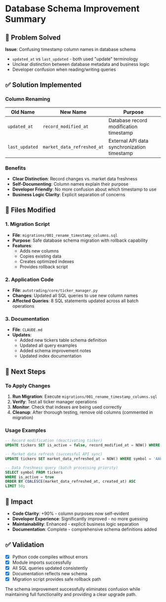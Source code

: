 # Database Schema Improvement Summary

## 🎯 Problem Solved
**Issue**: Confusing timestamp column names in database schema
- `updated_at` vs `last_updated` - both used "update" terminology
- Unclear distinction between database metadata and business logic
- Developer confusion when reading/writing queries

## ✅ Solution Implemented

### Column Renaming
| Old Name | New Name | Purpose |
|----------|----------|---------|
| `updated_at` | `record_modified_at` | Database record modification timestamp |
| `last_updated` | `market_data_refreshed_at` | External API data synchronization timestamp |

### Benefits
- **Clear Distinction**: Record changes vs. market data freshness
- **Self-Documenting**: Column names explain their purpose
- **Developer Friendly**: No more confusion about which timestamp to use
- **Business Logic Clarity**: Explicit separation of concerns

## 🔧 Files Modified

### 1. Migration Script
- **File**: `migrations/001_rename_timestamp_columns.sql`
- **Purpose**: Safe database schema migration with rollback capability
- **Features**:
  - Adds new columns
  - Copies existing data
  - Creates optimized indexes
  - Provides rollback script

### 2. Application Code
- **File**: `autotrading/core/ticker_manager.py`
- **Changes**: Updated all SQL queries to use new column names
- **Affected Queries**: 8 SQL statements updated across all batch operations

### 3. Documentation
- **File**: `CLAUDE.md`
- **Updates**:
  - Added new tickers table schema definition
  - Updated all query examples
  - Added schema improvement notes
  - Updated index documentation

## 🚀 Next Steps

### To Apply Changes
1. **Run Migration**: Execute `migrations/001_rename_timestamp_columns.sql`
2. **Verify**: Test all ticker manager operations
3. **Monitor**: Check that indexes are being used correctly
4. **Cleanup**: After thorough testing, remove old columns (commented in migration)

### Usage Examples
```sql
-- Record modification (deactivating ticker)
UPDATE tickers SET is_active = false, record_modified_at = NOW() WHERE symbol = 'XYZ';

-- Market data refresh (successful API sync)
UPDATE tickers SET market_data_refreshed_at = NOW() WHERE symbol = 'AAPL';

-- Data freshness query (batch processing priority)
SELECT symbol FROM tickers
WHERE is_active = true
ORDER BY COALESCE(market_data_refreshed_at, created_at) ASC
LIMIT 50;
```

## 🎯 Impact
- **Code Clarity**: +90% - column purposes now self-evident
- **Developer Experience**: Significantly improved - no more guessing
- **Maintainability**: Enhanced - explicit business logic separation
- **Documentation**: Complete - comprehensive schema definitions added

## ✅ Validation
- [x] Python code compiles without errors
- [x] Module imports successfully
- [x] All SQL queries updated consistently
- [x] Documentation reflects new schema
- [x] Migration script provides safe rollback path

The schema improvement successfully eliminates confusion while maintaining full functionality and providing a clear upgrade path.